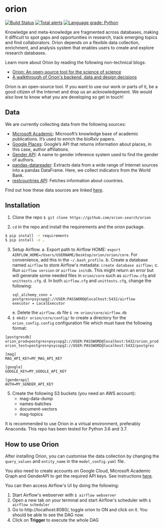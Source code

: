 # orion
[![Build Status](https://travis-ci.org/orion-search/orion.svg?branch=dev)](https://travis-ci.org/kstathou/orion) [![Total alerts](https://img.shields.io/lgtm/alerts/g/orion-search/orion.svg?logo=lgtm&logoWidth=18)](https://lgtm.com/projects/g/orion-search/orion/alerts/) [![Language grade: Python](https://img.shields.io/lgtm/grade/python/g/orion-search/orion.svg?logo=lgtm&logoWidth=18)](https://lgtm.com/projects/g/orion-search/orion/context:python)

Knowledge and meta-knowledge are fragmented across databases, making it difficult to spot gaps and opportunities in research, track emerging topics and find collaborators. Orion depends on a flexible data collection, enrichment, and analysis system that enables users to create and explore research databases.

Learn more about Orion by reading the following non-technical blogs:
* [Orion: An open-source tool for the science of science](https://medium.com/@kstathou/orion-an-open-source-tool-for-the-science-of-science-4259935f91d4)
* [A walkthrough of Orion's backend, data and design decisions](https://medium.com/@kstathou/a-walkthrough-of-orions-backend-data-and-design-decisions-f60c01b507aa)

Orion is an open-source tool. If you want to use our work or parts of it, be a good citizen of the Internet and drop us an acknowledgement. We would also love to know what you are developing so get in touch! 

## Data ##
We are currently collecting data from the following sources:
* [Microsoft Academic](https://docs.microsoft.com/en-us/azure/cognitive-services/academic-knowledge/home): Microsoft’s knowledge base of academic publications. It’s used to enrich the bioRxiv papers.
* [Google Places](https://developers.google.com/places/web-service/intro): Google’s API that returns information about places, in this case, author affiliations.
* [Gender API](https://gender-api.com/en/): A name to gender inference system used to find the gender of authors.
* [pandas-datareader](https://github.com/pydata/pandas-datareader): Extracts data from a wide range of Internet sources into a pandas DataFrame. Here, we collect indicators from the World Bank.
* [restcountries API](https://restcountries.eu/): Fetches information about countries.

Find out how these data sources are linked [here](/schema).

## Installation ##
1. Clone the repo
`$ git clone https://github.com/orion-search/orion`

2. `cd` in the repo and install the requirements and the orion package.

``` bash
$ pip install -r requirements
$ pip install -e .
```

3. Setup Airflow. 
   a. Export path to Airflow HOME: `export AIRFLOW_HOME=/Users/USERNAME/Desktop/orion/orion/core`. For convenience, add this in the `~/.bash_profile`.
   b. Create a database named `airflow` to store Airflow's metadata: `create database airflow;`
   c. Run `airflow version` or `airflow initdb`. This might return an error but will generate some needed files in `orion/core` such as `airflow.cfg` and `unittests.cfg`.
   d. In both `airflow.cfg` and `unittests.cfg`, change the following:
   ```
   sql_alchemy_conn = postgres+psycopg2://USER:PASSWORD@localhost:5432/airflow
   executor = LocalExecutor
   ```
   e. Delete the `airflow.db` file `$ rm orion/core/airflow.db`
4. `$ mkdir orion/core/config/` to create a directory for the `orion_config.config` configuration file which must have the following format:
```
[postgresdb]
orion_prod=postgres+psycopg2://USER:PASSWORD@localhost:5432/orion_prod
orion_test=postgres+psycopg2://USER:PASSWORD@localhost:5432/postgres

[mag]
MAG_API_KEY=MY_MAG_API_KEY

[google]
GOOGLE_KEY=MY_GOOGLE_API_KEY

[genderapi]
AUTH=MY_GENDER_API_KEY
```
5. Create the following S3 buckets (you need an AWS account):
   - mag-data-dump
   - names-batches
   - document-vectors
   - mag-topics

It is recommended to use Orion in a virtual environment, preferably Anaconda. This repo has been tested for Python 3.6 and 3.7.

## How to use Orion ##
After installing Orion, you can customise the data collection by changing the `query_values` and `entity_name` in the `model_config.yaml` file. 

You also need to create accounts on Google Cloud, Microsoft Academic Graph and GenderAPI to get the required API keys. See instructions [here](/orion/packages/README.md).

You can then access Airflow's UI by doing the following:
1. Start Airflow's webserver with `$ airflow webserver`
2. Open a new tab on your terminal and start Airflow's scheduler with `$ airflow scheduler`
3. Go to http://localhost:8080/, toggle orion to ON and click on it. You should be able to see the DAG now.
4. Click on **Trigger** to execute the whole DAG
